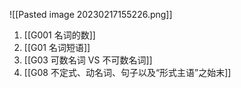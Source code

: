 
![[Pasted image 20230217155226.png]]

1. [[G001 名词的数]]
2. [[G01 名词短语]]
3. [[G03 可数名词 VS 不可数名词]]
4. [[G08 不定式、动名词、句子以及“形式主语”之始末]]
